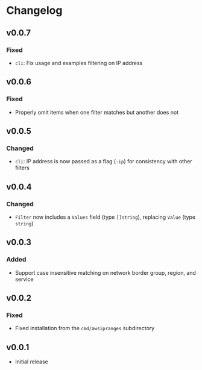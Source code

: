 # Changelog

## v0.0.7

### Fixed
- `cli`: Fix usage and examples filtering on IP address

## v0.0.6

### Fixed
- Properly omit items when one filter matches but another does not

## v0.0.5

### Changed
- `cli`: IP address is now passed as a flag (`-ip`) for consistency with other filters

## v0.0.4

### Changed
- `Filter` now includes a `Values` field (type `[]string`), replacing `Value` (type `string`)

## v0.0.3

### Added
- Support case insensitive matching on network border group, region, and service

## v0.0.2

### Fixed
- Fixed installation from the `cmd/awsipranges` subdirectory

## v0.0.1
- Initial release
